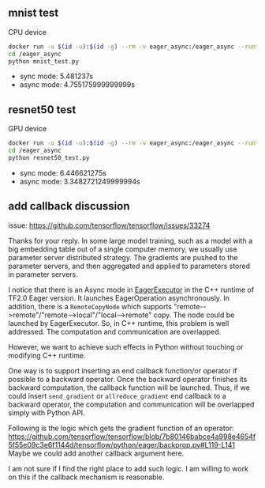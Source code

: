 ## mnist test


CPU device


```bash
docker run -u $(id -u):$(id -g) --rm -v eager_async:/eager_async --runtime=nvidia -it tensorflow/tensorflow:latest-gpu-py3 /bin/bash
cd /eager_async
python mnist_test.py
```

- sync mode: 5.481237s
- async mode: 4.755175999999999s

## resnet50 test


GPU device


```bash
docker run -u $(id -u):$(id -g) --rm -v eager_async:/eager_async --runtime=nvidia -it tensorflow/tensorflow:latest-gpu-py3 /bin/bash
cd /eager_async
python resnet50_test.py
```


- sync mode: 6.446621275s
- async mode: 3.3482721249999994s


## add callback discussion

issue: https://github.com/tensorflow/tensorflow/issues/33274

Thanks for your reply.  In some large model training, such as a model with a big embedding table out of a single computer memory, we usually use parameter server distributed strategy. The gradients are pushed to the parameter servers, and then aggregated and applied to parameters stored in parameter servers.

I notice that there is an Async mode in [EagerExecutor](https://github.com/tensorflow/tensorflow/blob/master/tensorflow/core/common_runtime/eager/eager_executor.h#L95) in the C++ runtime of TF2.0 Eager version. It launches EagerOperation asynchronously. In addition, there is a `RemoteCopyNode` which supports "remote-->remote"/"remote-->local"/"local-->remote" copy. The node could be launched by EagerExecutor. So, in C++ runtime, this problem is well addressed. The computation and communication are overlapped.

However, we want to achieve such effects in Python without touching or modifying C++ runtime.

One way is to support inserting an end callback function/or operator if possible to a backward operator. Once the backward operator finishes its backward computation, the callback function will be launched. Thus, if we could insert `send_gradient`  or `allreduce_gradient` end callback to a backward operator, the computation and communication will be overlapped simply with Python API.

Following is the logic which gets the gradient function of an operator:
https://github.com/tensorflow/tensorflow/blob/7b80146babce4a998e4654f5f55e09c3e6f1144d/tensorflow/python/eager/backprop.py#L119-L141
Maybe we could add another callback argument here.

I am not sure if I find the right place to add such logic. I am willing to work on this if the callback mechanism is reasonable.
